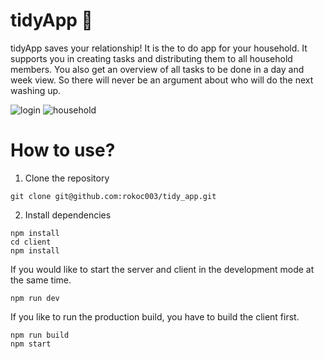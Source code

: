 # tidyApp 🧹

tidyApp saves your relationship! It is the to do app for your household. It supports you in creating tasks and distributing them to all household members. You also get an overview of all tasks to be done in a day and week view. So there will never be an argument about who will do the next washing up.

![login](clients/src/assets/screenshots/login.jpg)
![household](clients/src/assets/screenshots/household.jpg)

# How to use?

1. Clone the repository

```
git clone git@github.com:rokoc003/tidy_app.git
```

2. Install dependencies

```
npm install
cd client
npm install
```

If you would like to start the server and client in the development mode at the same time.

```
npm run dev
```

If you like to run the production build, you have to build the client first.

```
npm run build
npm start
```
